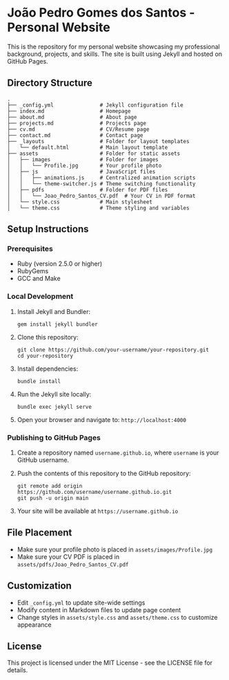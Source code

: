 # João Pedro Gomes dos Santos - Personal Website

This is the repository for my personal website showcasing my professional background, projects, and skills. The site is built using Jekyll and hosted on GitHub Pages.

## Directory Structure

```
.
├── _config.yml               # Jekyll configuration file
├── index.md                  # Homepage
├── about.md                  # About page
├── projects.md               # Projects page
├── cv.md                     # CV/Resume page
├── contact.md                # Contact page
├── _layouts                  # Folder for layout templates
│   └── default.html          # Main layout template
├── assets                    # Folder for static assets
│   ├── images                # Folder for images
│   │   └── Profile.jpg       # Your profile photo
│   ├── js                    # JavaScript files
│   │   ├── animations.js     # Centralized animation scripts
│   │   └── theme-switcher.js # Theme switching functionality
│   ├── pdfs                  # Folder for PDF files
│   │   └── Joao_Pedro_Santos_CV.pdf  # Your CV in PDF format
│   └── style.css             # Main stylesheet
│   └── theme.css             # Theme styling and variables
```

## Setup Instructions

### Prerequisites

- Ruby (version 2.5.0 or higher)
- RubyGems
- GCC and Make

### Local Development

1. Install Jekyll and Bundler:
   ```
   gem install jekyll bundler
   ```

2. Clone this repository:
   ```
   git clone https://github.com/your-username/your-repository.git
   cd your-repository
   ```

3. Install dependencies:
   ```
   bundle install
   ```

4. Run the Jekyll site locally:
   ```
   bundle exec jekyll serve
   ```

5. Open your browser and navigate to: `http://localhost:4000`

### Publishing to GitHub Pages

1. Create a repository named `username.github.io`, where `username` is your GitHub username.

2. Push the contents of this repository to the GitHub repository:
   ```
   git remote add origin https://github.com/username/username.github.io.git
   git push -u origin main
   ```

3. Your site will be available at `https://username.github.io`

## File Placement

- Make sure your profile photo is placed in `assets/images/Profile.jpg`
- Make sure your CV PDF is placed in `assets/pdfs/Joao_Pedro_Santos_CV.pdf`

## Customization

- Edit `_config.yml` to update site-wide settings
- Modify content in Markdown files to update page content
- Change styles in `assets/style.css` and `assets/theme.css` to customize appearance

## License

This project is licensed under the MIT License - see the LICENSE file for details.